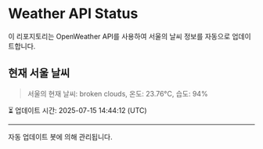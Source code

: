 
# Weather API Status

이 리포지토리는 OpenWeather API를 사용하여 서울의 날씨 정보를 자동으로 업데이트합니다.

## 현재 서울 날씨
> 서울의 현재 날씨: broken clouds, 온도: 23.76°C, 습도: 94%

⏳ 업데이트 시간: 2025-07-15 14:44:12 (UTC)

---
자동 업데이트 봇에 의해 관리됩니다.
